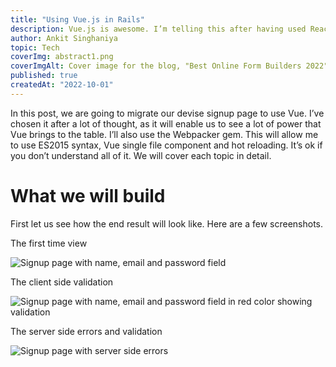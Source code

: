 ```yaml
---
title: "Using Vue.js in Rails"
description: Vue.js is awesome. I’m telling this after having used React for more than a year in production software. I have written about my experience creating React SPA here. If you haven’t tried Vue yet, I highly recommend giving it a try. The developer experience is at the center. In this guide, we will see how to add Vue to a Rails project. So let’s get rolling.
author: Ankit Singhaniya
topic: Tech
coverImg: abstract1.png
coverImgAlt: Cover image for the blog, "Best Online Form Builders 2022"
published: true
createdAt: "2022-10-01"
---
```


In this post, we are going to migrate our devise signup page to use Vue. I’ve chosen it after a lot of thought, as it will enable us to see a lot of power that Vue brings to the table. I’ll also use the Webpacker gem. This will allow me to use ES2015 syntax, Vue single file component and hot reloading. It’s ok if you don’t understand all of it. We will cover each topic in detail.

# What we will build

First let us see how the end result will look like. Here are a few screenshots.

The first time view

![Signup page with name, email and password field](/blog/using-vuejs-in-rails/vue-normal.png "Signup page with name, email and password field")

The client side validation

![Signup page with name, email and password field in red color showing validation](/blog/using-vuejs-in-rails/vue-validation.png "Signup page with name, email and password field in red color showing validation")

The server side errors and validation

![Signup page with server side errors](/blog/using-vuejs-in-rails/vue-errors.png "Signup page with server side errors")
